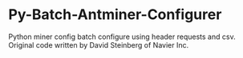 # Py-Batch-Antminer-Configurer
Python miner config batch configure using header requests and csv.
Original code written by David Steinberg of Navier Inc.
